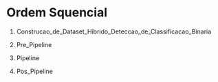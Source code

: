# Ordem Squencial


1. Construcao_de_Dataset_Hibrido_Deteccao_de_Classificacao_Binaria


2. Pre_Pipeline


3. Pipeline


4. Pos_Pipeline